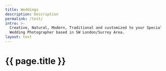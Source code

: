 ```yaml
---
title: Weddings
description: Description
permalink: /test/
intro: >-
  Creative, Natural, Modern, Traditional and customized to your Special Day.
  Wedding Photographer based in SW London/Surrey Area.
layout: test
---
```


<h1>{{ page.title }}</h1>


